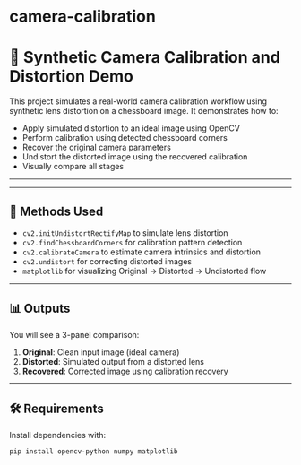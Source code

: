 # camera-calibration
# 🧠 Synthetic Camera Calibration and Distortion Demo

This project simulates a real-world camera calibration workflow using synthetic lens distortion on a chessboard image. It demonstrates how to:

- Apply simulated distortion to an ideal image using OpenCV
- Perform calibration using detected chessboard corners
- Recover the original camera parameters
- Undistort the distorted image using the recovered calibration
- Visually compare all stages

---


---

## 🧪 Methods Used

- `cv2.initUndistortRectifyMap` to simulate lens distortion
- `cv2.findChessboardCorners` for calibration pattern detection
- `cv2.calibrateCamera` to estimate camera intrinsics and distortion
- `cv2.undistort` for correcting distorted images
- `matplotlib` for visualizing Original → Distorted → Undistorted flow

---

## 📊 Outputs

You will see a 3-panel comparison:

1. **Original**: Clean input image (ideal camera)
2. **Distorted**: Simulated output from a distorted lens
3. **Recovered**: Corrected image using calibration recovery

---

## 🛠 Requirements

Install dependencies with:

```bash
pip install opencv-python numpy matplotlib
